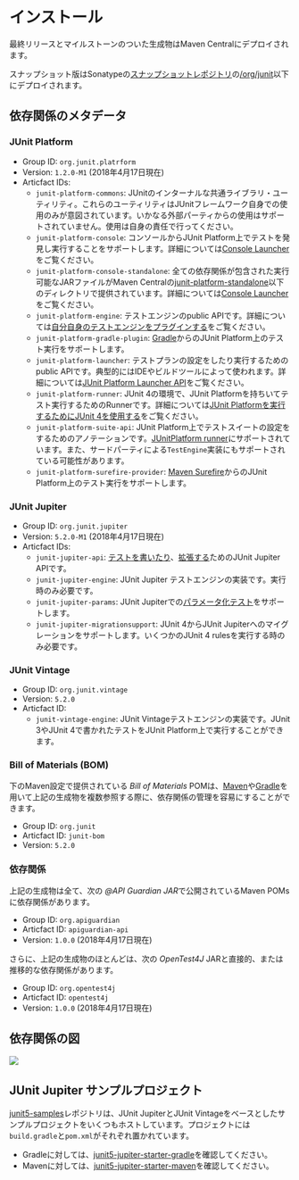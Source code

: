 # インストール
最終リリースとマイルストーンのついた生成物はMaven Centralにデプロイされます。

スナップショット版はSonatypeの[スナップショットレポジトリ](https://oss.sonatype.org/content/repositories/snapshots)の[/org/junit](https://oss.sonatype.org/content/repositories/snapshots/org/junit/)以下にデプロイされます。

## 依存関係のメタデータ
### JUnit Platform
- Group ID: `org.junit.platrform`
- Version: `1.2.0-M1` (2018年4月17日現在)
- Articfact IDs:
    - `junit-platform-commons`: JUnitのインターナルな共通ライブラリ・ユーティリティ。これらのユーティリティはJUnitフレームワーク自身での使用のみが意図されています。いかなる外部パーティからの使用はサポートされていません。使用は自身の責任で行ってください。
    - `junit-platform-console`: コンソールからJUnit Platform上でテストを発見し実行することをサポートします。詳細については[Console Launcher]()をご覧ください。
    - `junit-platform-console-standalone`: 全ての依存関係が包含された実行可能なJARファイルがMaven Centralの[junit-platform-standalone](https://repo1.maven.org/maven2/org/junit/platform/junit-platform-console-standalone)以下のディレクトリで提供されています。詳細については[Console Launcher]()をご覧ください。
    - `junit-platform-engine`: テストエンジンのpublic APIです。詳細については[自分自身のテストエンジンをプラグインする]()をご覧ください。
    - `junit-platform-gradle-plugin`: [Gradle]()からのJUnit Platform上のテスト実行をサポートします。
    - `junit-platform-launcher`: テストプランの設定をしたり実行するためのpublic APIです。典型的にはIDEやビルドツールによって使われます。詳細については[JUnit Platform Launcher API]()をご覧ください。
    - `junit-platform-runner`: JUnit 4の環境で、JUnit Platformを持ちいてテスト実行するためのRunnerです。詳細については[JUnit Platformを実行するためにJUnit 4を使用する]()をご覧ください。
    - `junit-platform-suite-api`: JUnit Platform上でテストスイートの設定をするためのアノテーションです。[JUnitPlatform runner]()にサポートされています。また、サードパーティによる`TestEngine`実装にもサポートされている可能性があります。
    - `junit-platform-surefire-provider`: [Maven Surefire]()からのJUnit Platform上のテスト実行をサポートします。

### JUnit Jupiter
- Group ID: `org.junit.jupiter`
- Version: `5.2.0-M1` (2018年4月17日現在)
- Articfact IDs:
    - `junit-jupiter-api`: [テストを書いたり]()、[拡張する]()ためのJUnit Jupiter APIです。
    - `junit-jupiter-engine`: JUnit Jupiter テストエンジンの実装です。実行時のみ必要です。
    - `junit-jupiter-params`: JUnit Jupiterでの[パラメータ化テスト]()をサポートします。
    - `junit-jupiter-migrationsupport`: JUnit 4からJUnit Jupiterへのマイグレーションをサポートします。いくつかのJUnit 4 rulesを実行する時のみ必要です。

### JUnit Vintage
- Group ID: `org.junit.vintage`
- Version: `5.2.0`
- Articfact ID:
    - `junit-vintage-engine`: JUnit Vintageテストエンジンの実装です。JUnit 3やJUnit 4で書かれたテストをJUnit Platform上で実行することができます。

### Bill of Materials (BOM)
下のMaven設定で提供されている *Bill of Materials* POMは、[Maven](https://maven.apache.org/guides/introduction/introduction-to-dependency-mechanism.html#Importing_Dependencies)や[Gradle](https://docs.gradle.org/current/userguide/managing_transitive_dependencies.html#sec:bom_import)を用いて上記の生成物を複数参照する際に、依存関係の管理を容易にすることができます。

- Group ID: `org.junit`
- Articfact ID: `junit-bom`
- Version: `5.2.0`

### 依存関係
上記の生成物は全て、次の *@API Guardian JAR*で公開されているMaven POMsに依存関係があります。
- Group ID: `org.apiguardian`
- Articfact ID: `apiguardian-api`
- Version: `1.0.0` (2018年4月17日現在)

さらに、上記の生成物のほとんどは、次の *OpenTest4J* JARと直接的、または推移的な依存関係があります。

- Group ID: `org.opentest4j`
- Articfact ID: `opentest4j`
- Version: `1.0.0` (2018年4月17日現在)

## 依存関係の図

![](https://junit.org/junit5/docs/5.2.0/user-guide/images/component-diagram.svg)

## JUnit Jupiter サンプルプロジェクト
[junit5-samples](https://github.com/junit-team/junit5-samples)レポジトリは、JUnit JupiterとJUnit Vintageをベースとしたサンプルプロジェクトをいくつもホストしています。プロジェクトには`build.gradle`と`pom.xml`がそれぞれ置かれています。

- Gradleに対しては、[junit5-jupiter-starter-gradle](https://github.com/junit-team/junit5-samples/tree/r5.2.0/junit5-jupiter-starter-gradle)を確認してください。
- Mavenに対しては、[junit5-jupiter-starter-maven](https://github.com/junit-team/junit5-samples/tree/r5.2.0/junit5-jupiter-starter-maven)を確認してください。
